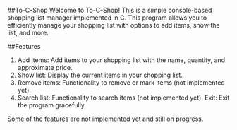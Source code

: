 ##To-C-Shop
Welcome to To-C-Shop! This is a simple console-based shopping list manager implemented in C. This program allows you to efficiently manage your shopping list with options to add items, show the list, and more.

##Features

1. Add items: Add items to your shopping list with the name, quantity, and approximate price.
2. Show list: Display the current items in your shopping list.
3. Remove items: Functionality to remove or mark items (not implemented yet).
4. Search list: Functionality to search items (not implemented yet).
   Exit: Exit the program gracefully.

Some of the features are not implemented yet and still on progress.
